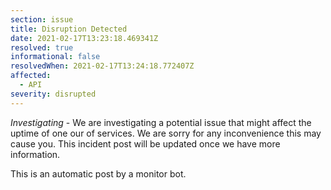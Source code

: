 ```yaml
---
section: issue
title: Disruption Detected
date: 2021-02-17T13:23:18.469341Z
resolved: true
informational: false
resolvedWhen: 2021-02-17T13:24:18.772407Z
affected:
  - API
severity: disrupted
---
```

*Investigating* - We are investigating a potential issue that might affect the uptime of one our of services. We are sorry for any inconvenience this may cause you. This incident post will be updated once we have more information.

This is an automatic post by a monitor bot.
        